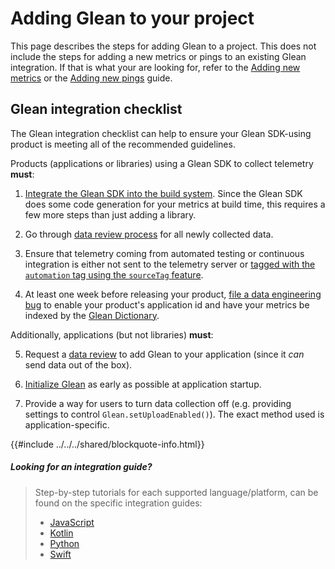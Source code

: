 # Adding Glean to your project

This page describes the steps for adding Glean to a project. This does not include the
steps for adding a new metrics or pings to an existing Glean integration. If that is what
your are looking for, refer to the [Adding new metrics](../metrics/adding-new-metrics.md) or the [Adding new pings](../pings/custom.md) guide.

## Glean integration checklist

The Glean integration checklist can help to ensure your Glean SDK-using product is meeting all of the recommended guidelines.

Products (applications or libraries) using a Glean SDK to collect telemetry **must**:

1. [Integrate the Glean SDK into the build system](#looking-for-an-integration-guide). Since the Glean SDK does some code generation for your metrics at build time, this requires a few more steps than just adding a library.

2. Go through [data review process](https://wiki.mozilla.org/Firefox/Data_Collection) for all newly collected data.

3. Ensure that telemetry coming from automated testing or continuous integration is either not sent to the telemetry server or [tagged with the `automation` tag using the `sourceTag` feature](../../reference/debug/sourceTags.md).

4. At least one week before releasing your product, [file a data engineering bug][dataeng-bug] to enable your product's application id and have your metrics be indexed by the [Glean Dictionary].

Additionally, applications (but not libraries) **must**:

5. Request a [data review](https://wiki.mozilla.org/Firefox/Data_Collection) to add Glean to your application (since it _can_ send data out of the box).

6. [Initialize Glean](../../reference/general/initializing.md) as early as possible at application startup.

7. Provide a way for users to turn data collection off (e.g. providing settings to control `Glean.setUploadEnabled()`). The exact method used is application-specific.

{{#include ../../../shared/blockquote-info.html}}

##### Looking for an integration guide?

> Step-by-step tutorials for each supported language/platform,
> can be found on the specific integration guides:
>
> - [JavaScript](./javascript.md)
> - [Kotlin](./kotlin.md)
> - [Python](./python.md)
> - [Swift](./swift.md)

[dataeng-bug]: https://bugzilla.mozilla.org/enter_bug.cgi?assigned_to=nobody@mozilla.org&bug_ignored=0&bug_severity=--&bug_status=NEW&bug_type=task&cf_fx_iteration=---&cf_fx_points=---&comment=%23%20To%20be%20filled%20by%20the%20requester%0A%0A%2A%2AApplication%20ID%5C%2A%2A%2A%3A%20my.app_id%0A%2A%2AApplication%20Canonical%20Name%2A%2A%3A%20My%20Application%0A%2A%2ADescription%2A%2A%3A%20Brief%20description%20of%20your%20application%0A%2A%2AData-review%20response%20link%2A%2A%3A%20The%20link%20to%20the%20data%20response%20to%20the%20data%20collection%20request%20for%20adding%20Glean%20to%20your%20project.%0A%2A%2ARepository%20URL%2A%2A%3A%20https%3A%2F%2Fgithub.com%2Fmozilla%2Fmy_app_name%0A%2A%2ALocations%20of%20%60metrics.yaml%60%20files%20%28can%20be%20many%29%3A%2A%2A%0A%20%20-%20src%2Fmetrics.yaml%0A%0A%2A%2ALocations%20of%20%60pings.yaml%60%20files%20%28can%20be%20many%29%3A%2A%2A%0A%20-%20src%2Fpings.yaml%0A%0A%2A%2ADependencies%5C%2A%5C%2A%2A%2A%3A%0A%20-%20glean-core%0A%0A%2A%2ARetention%20Days%5C%2A%5C%2A%5C%2A%2A%2A%3A%20N%0A%0A%23%23%20_%28Optional%29_%20To%20be%20filled%20by%20the%20requester%0A%2A%2ADoes%20the%20product%20require%20end-to-end%20encryption%20in%20the%20pipeline%3F%2A%2A%20Yes%20%7C%20No%0A%2A%2AIf%20answered%20yes%20to%20the%20above%2C%20who%20should%20be%20granted%20access%20to%20the%20data%3F%2A%2A%0A%0A-%20LDAP%20account%201%0A-%20LDAP%20account%202%0A%0A%23%23%20Notes%20and%20guidelines%0A%0A%5C%2A%20This%20is%20the%20identifier%20used%20to%20initialize%20Glean%20%28or%20the%20id%20used%20on%20the%20store%20on%20Android%20and%20Apple%20devices%29.%0A%0A%5C%2A%5C%2A%20Dependencies%20can%20be%20found%20%5Bin%20the%20Glean%20repositories%5D%28https%3A%2F%2Fprobeinfo.telemetry.mozilla.org%2Fv2%2Fglean%2Flibrary-variants%29.%20Each%20dependency%20must%20be%20listed%20explicitly.%20For%20example%2C%20the%20default%20Glean%20probes%20will%20only%20be%20included%20if%20glean%20itself%20is%20a%20dependency.%0A%0A%5C%2A%5C%2A%5C%2A%20Number%20of%20days%20that%20raw%20data%20will%20be%20retained.%20A%20good%20default%20is%20180.%20We%20can%20change%20this%20later%20to%20accommodate%20longer%20retention%20periods%2C%20though%20we%20cannot%20recover%20data%20that%20is%20past%20the%20retention%20period%20%28for%20example%2C%20we%20cannot%20recover%20data%20that%20is%20200%20days%20old%20if%20your%20retention%20period%20is%20180%20days%29.%0A%0A%23%23%20Need%20additional%20help%3F%0AIf%20you%20need%20new%20dependencies%2C%20please%20file%20new%20bugs%20for%20them%2C%20separately%20from%20this%20one.%20For%20any%20questions%2C%20ask%20in%20the%20%23glean%20channel.%0A%0A%23%20To%20be%20filled%20by%20the%20Glean%20team%0A%5B%2A%2AApplication%20friendly%20name%2A%2A%5D%28https%3A%2F%2Fmozilla.github.io%2Fprobe-scraper%2F%23tag%2Fapplication%29%3A%20my_app_name%0A%0A%23%23%20The%20following%20are%20only%20required%20for%20products%20requiring%20encryption%3A%0A%2A%2ADocument%20namespace%2A%2A%3A%20my-app-name%0A%0A%2A%2APlease%20NI%20Operations%20on%20this%20bug%20to%20request%20the%20creation%20of%20encryption%20keys%20and%20an%20analysis%20project.%2A%2A&component=Glean%20Platform&contenttypemethod=list&contenttypeselection=text%2Fplain&defined_groups=1&filed_via=standard_form&flag_type-4=X&flag_type-607=X&flag_type-800=X&flag_type-803=X&flag_type-936=X&form_name=enter_bug&maketemplate=Remember%20values%20as%20bookmarkable%20template&op_sys=Unspecified&priority=--&product=Data%20Platform%20and%20Tools&rep_platform=Unspecified&short_desc=Enable%20new%20Glean%20App%20%60my.app_id%60&target_milestone=---&version=unspecified
[Glean Dictionary]: https://dictionary.telemetry.mozilla.org
